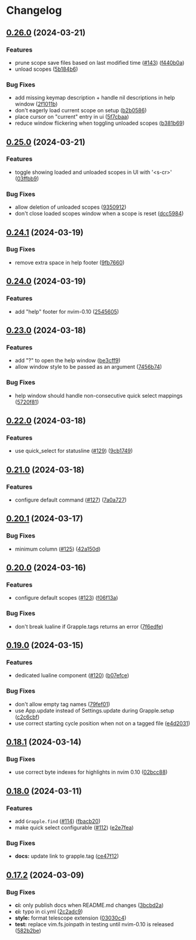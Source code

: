 # Changelog

## [0.26.0](https://github.com/cbochs/grapple.nvim/compare/v0.25.0...v0.26.0) (2024-03-21)


### Features

* prune scope save files based on last modified time ([#143](https://github.com/cbochs/grapple.nvim/issues/143)) ([f440b0a](https://github.com/cbochs/grapple.nvim/commit/f440b0a79e4c3cfa7e74b9bb68ca4a01621ce230))
* unload scopes ([5b184b6](https://github.com/cbochs/grapple.nvim/commit/5b184b6eea00e6c1083e74b472440b9c79e850f8))


### Bug Fixes

* add missing keymap description + handle nil descriptions in help window ([2f1011b](https://github.com/cbochs/grapple.nvim/commit/2f1011bd573c9a240e3eaed2365a8a050bdaeb5f))
* don't eagerly load current scope on setup ([b2b0586](https://github.com/cbochs/grapple.nvim/commit/b2b058606ce2ef4c9cb2ca133bb649aca648ecd1))
* place cursor on "current" entry in ui ([5f7cbaa](https://github.com/cbochs/grapple.nvim/commit/5f7cbaa65d3656ea1d18ee6dbc1781c27761158f))
* reduce window flickering when toggling unloaded scopes ([b381b69](https://github.com/cbochs/grapple.nvim/commit/b381b690fc112acb7f89573e0052ffccb2818ab7))

## [0.25.0](https://github.com/cbochs/grapple.nvim/compare/v0.24.1...v0.25.0) (2024-03-21)


### Features

* toggle showing loaded and unloaded scopes in UI with '&lt;s-cr&gt;' ([03ffbb9](https://github.com/cbochs/grapple.nvim/commit/03ffbb907adffd4d95214265ac987e312946674e))


### Bug Fixes

* allow deletion of unloaded scopes ([9350912](https://github.com/cbochs/grapple.nvim/commit/9350912b46ce0c2fc0386c82f40d71f26e6d01be))
* don't close loaded scopes window when a scope is reset ([dcc5984](https://github.com/cbochs/grapple.nvim/commit/dcc598415ce24e5faaee232c5e6a792bda7c957c))

## [0.24.1](https://github.com/cbochs/grapple.nvim/compare/v0.24.0...v0.24.1) (2024-03-19)


### Bug Fixes

* remove extra space in help footer ([9fb7660](https://github.com/cbochs/grapple.nvim/commit/9fb766082ebb908a8d89448f6aa50a593145c6a4))

## [0.24.0](https://github.com/cbochs/grapple.nvim/compare/v0.23.0...v0.24.0) (2024-03-19)


### Features

* add "help" footer for nvim-0.10 ([2545605](https://github.com/cbochs/grapple.nvim/commit/254560564779096cf646f78e585e4fd982da3924))

## [0.23.0](https://github.com/cbochs/grapple.nvim/compare/v0.22.0...v0.23.0) (2024-03-18)


### Features

* add "?" to open the help window ([be3cff9](https://github.com/cbochs/grapple.nvim/commit/be3cff9d08bb426f0c6bcf300667851f1f9bff3b))
* allow window style to be passed as an argument ([7456b74](https://github.com/cbochs/grapple.nvim/commit/7456b74db6b9474b6b2bba6b755bcb10a45c6550))


### Bug Fixes

* help window should handle non-consecutive quick select mappings ([5720f81](https://github.com/cbochs/grapple.nvim/commit/5720f81718db14a831c8b4a822c24c70d0ef8795))

## [0.22.0](https://github.com/cbochs/grapple.nvim/compare/v0.21.0...v0.22.0) (2024-03-18)


### Features

* use quick_select for statusline ([#129](https://github.com/cbochs/grapple.nvim/issues/129)) ([9cb1749](https://github.com/cbochs/grapple.nvim/commit/9cb17495546f0f7839b16f4b1e0285d893232127))

## [0.21.0](https://github.com/cbochs/grapple.nvim/compare/v0.20.1...v0.21.0) (2024-03-18)


### Features

* configure default command ([#127](https://github.com/cbochs/grapple.nvim/issues/127)) ([7a0a727](https://github.com/cbochs/grapple.nvim/commit/7a0a7273002c6ad0c02185b7d2d0f414dfdb06ad))

## [0.20.1](https://github.com/cbochs/grapple.nvim/compare/v0.20.0...v0.20.1) (2024-03-17)


### Bug Fixes

* minimum column ([#125](https://github.com/cbochs/grapple.nvim/issues/125)) ([42a150d](https://github.com/cbochs/grapple.nvim/commit/42a150d0f4674010cf7bee95bdd1648da0b1142d))

## [0.20.0](https://github.com/cbochs/grapple.nvim/compare/v0.19.0...v0.20.0) (2024-03-16)


### Features

* configure default scopes ([#123](https://github.com/cbochs/grapple.nvim/issues/123)) ([f06f13a](https://github.com/cbochs/grapple.nvim/commit/f06f13acccca7e0433dc5a259a85e39376ed2d28))


### Bug Fixes

* don't break lualine if Grapple.tags returns an error ([7f6edfe](https://github.com/cbochs/grapple.nvim/commit/7f6edfefd80fb25cbe790be1fd77d2c72045ce36))

## [0.19.0](https://github.com/cbochs/grapple.nvim/compare/v0.18.1...v0.19.0) (2024-03-15)


### Features

* dedicated lualine component ([#120](https://github.com/cbochs/grapple.nvim/issues/120)) ([b07efce](https://github.com/cbochs/grapple.nvim/commit/b07efce782ed47a20f9272598bc5a37216f33b4a))


### Bug Fixes

* don't allow empty tag names ([79fef01](https://github.com/cbochs/grapple.nvim/commit/79fef012fc2129865ac6612537835cb322ca2c74))
* use App.update instead of Settings.update during Grapple.setup ([c2c6cbf](https://github.com/cbochs/grapple.nvim/commit/c2c6cbf160cbf54e11af29eee3319162910045b6))
* use correct starting cycle position when not on a tagged file ([e4d2031](https://github.com/cbochs/grapple.nvim/commit/e4d20319d34ff717cb2bbad4556454fd477476d3))

## [0.18.1](https://github.com/cbochs/grapple.nvim/compare/v0.18.0...v0.18.1) (2024-03-14)


### Bug Fixes

* use correct byte indexes for highlights in nvim 0.10 ([02bcc88](https://github.com/cbochs/grapple.nvim/commit/02bcc8845c1b78c2f22b52798806add4973fc67a))

## [0.18.0](https://github.com/cbochs/grapple.nvim/compare/v0.17.2...v0.18.0) (2024-03-11)


### Features

* add `Grapple.find` ([#114](https://github.com/cbochs/grapple.nvim/issues/114)) ([fbacb20](https://github.com/cbochs/grapple.nvim/commit/fbacb204370594a1bc9d28677c179928adb0d834))
* make quick select configurable ([#112](https://github.com/cbochs/grapple.nvim/issues/112)) ([e2e7fea](https://github.com/cbochs/grapple.nvim/commit/e2e7feab1285e04da42f1af7d04627b5f65d0624))


### Bug Fixes

* **docs:** update link to grapple.tag ([ce47f12](https://github.com/cbochs/grapple.nvim/commit/ce47f12e47c00dd633af1168d25365bd60cb7df3))

## [0.17.2](https://github.com/cbochs/grapple.nvim/compare/v0.17.1...v0.17.2) (2024-03-09)


### Bug Fixes

* **ci:** only publish docs when README.md changes ([3bcbd2a](https://github.com/cbochs/grapple.nvim/commit/3bcbd2ae5b0a14f74271a20ad809ea27a008313a))
* **ci:** typo in ci.yml ([2c2adc9](https://github.com/cbochs/grapple.nvim/commit/2c2adc9888cb5e3d00f6e5fd67a84479ab170f67))
* **style:** format telescope extension ([03030c4](https://github.com/cbochs/grapple.nvim/commit/03030c43567672b18dadc9c053a51060a043ed7d))
* **test:** replace vim.fs.joinpath in testing until nvim-0.10 is released ([582b2be](https://github.com/cbochs/grapple.nvim/commit/582b2beb68a115bf3609beb8456777e8f0f3303d))
